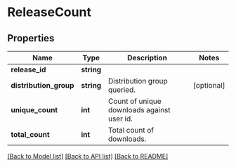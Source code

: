 # ReleaseCount

## Properties
Name | Type | Description | Notes
------------ | ------------- | ------------- | -------------
**release_id** | **string** |  | 
**distribution_group** | **string** | Distribution group queried. | [optional] 
**unique_count** | **int** | Count of unique downloads against user id. | 
**total_count** | **int** | Total count of downloads. | 

[[Back to Model list]](../README.md#documentation-for-models) [[Back to API list]](../README.md#documentation-for-api-endpoints) [[Back to README]](../README.md)


